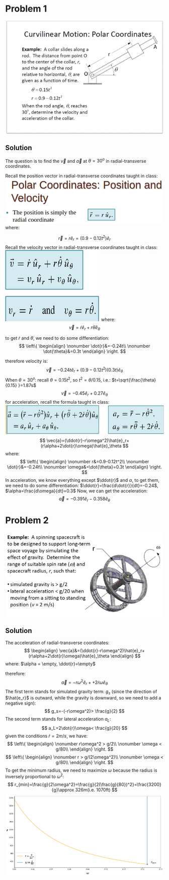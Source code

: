 # Problem 1

![image](https://github.com/leishi23/Dynamics_TA/blob/main/Discussion_2_4_and_2_6_Sol/Screenshot%20from%202023-09-19%2019-31-43.png?raw=true)

## Solution

The question is to find the $\vec{v}$ and $\vec{a}$ at $\theta=30^o$ in radial-transverse coordinates.

Recall the position vector in radial-transverse coordinates taught in class:
![image](https://github.com/leishi23/Dynamics_TA/blob/main/Discussion_2_4_and_2_6_Sol/Screenshot%20from%202023-09-19%2020-04-39.png?raw=true)
where:

$$
\vec{r}=r\hat{e}_r=(0.9-0.12t^2)\hat{e}_r
$$
Recall the velocity vector in radial-transverse coordinates taught in class:
![image](https://github.com/leishi23/Dynamics_TA/blob/main/Discussion_2_4_and_2_6_Sol/Screenshot%20from%202023-09-19%2020-07-30.png?raw=true)
where:
$$
\vec{v}=\dot{r}\hat{e}_r+r\dot{\theta}\hat{e}_\theta
$$

to get $\dot{r}$ and $\dot{\theta}$, we need to do some differentiation:
$$
\left\{
\begin{align}
\nonumber \dot{r}&=-0.24t\\
\nonumber \dot{\theta}&=0.3t
\end{align}
\right.
$$

therefore velocity is:
$$
\vec{v}=-0.24t\hat{e}_r+(0.9-0.12t^2)(0.3t)\hat{e}_\theta
$$
When $\theta=30^o$:
recall $\theta=0.15t^2$, so $t^2=\theta/0.15$, i.e.: $t=\sqrt{\frac{\theta}{0.15} }=1.87s$
$$
\vec{v}=-0.45\hat{e}_r+0.27\hat{e}_\theta
$$
for acceleration, recall the formula taught in class:
![image](https://github.com/leishi23/Dynamics_TA/blob/main/Discussion_2_4_and_2_6_Sol/Screenshot%20from%202023-09-19%2020-00-08.png?raw=true)
$$
\vec{a}=(\ddot{r}-r\omega^2)\hat{e}_r+(r\alpha+2\dot{r}\omega)\hat{e}_\theta
$$
where:
$$
\left\{
\begin{align}
\nonumber r&=0.9-0.12t^2\\
\nonumber \dot{r}&=-0.24t\\
\nonumber \omega&=\dot{\theta}=0.3t
\end{align}
\right.
$$
In acceleration, we know everything except $\ddot{r}$ and $\alpha$, to get them, we need to do some differentiation:
$\ddot{r}=\frac{d\dot{r}}{dt}=-0.24$, $\alpha=\frac{d\omega}{dt}=0.3$ 
Now, we can get the acceleration:
$$
\vec{a}=-0.391\hat{e}_r-0.358\hat{e}_\theta
$$


# Problem 2
![image](https://github.com/leishi23/Dynamics_TA/blob/main/Discussion_2_4_and_2_6_Sol/Screenshot%20from%202023-09-19%2020-35-48.png?raw=true)
## Solution

The acceleration of radial-transverse coordinates:
$$
\begin{align}
\vec{a}&=(\ddot{r}-r\omega^2)\hat{e}_r+(r\alpha+2\dot{r}\omega)\hat{e}_\theta
\end{align}
$$
where: $\alpha = \empty, \ddot{r}=\empty$

therefore:
$$
\vec{a}=-r\omega^2\hat{e}_r++2\dot{r}\omega\hat{e}_\theta
$$
The first term stands for simulated gravity term: $g_s$ (since the direction of $\hat{e_r}$ is outward, while the gravity is downward, so we need to add a negative sign):
$$
g_s=-(-r\omega^2)> \frac{g}{2}
$$
The second term stands for lateral acceleration $a_L$:
$$
a_L=2\dot{r}\omega< \frac{g}{20}
$$
given the conditions $\dot{r}=2m/s$, we have:
$$
\left\{
\begin{align}
\nonumber r\omega^2 > g/2\\
\nonumber \omega < g/80\\
\end{align}
\right.
$$
$$
\left\{
\begin{align}
\nonumber r > g/(2\omega^2)\\
\nonumber \omega < g/80\\
\end{align}
\right.
$$
To get the minimum radius, we need to maximize $\omega$ because the radius is inversely proportional to $\omega^2$:
$$
r_{min}=\frac{g}{2\omega^2}=\frac{g}{2(\frac{g}{80})^2}=\frac{3200}{g}\approx 326m(i.e. 1070ft)
$$
![plot](https://github.com/leishi23/Dynamics_TA/blob/main/Discussion_2_4_and_2_6_Sol/output2.png?raw=true)

